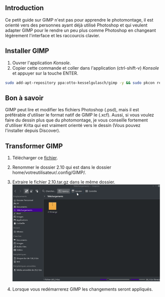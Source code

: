 ## Introduction
Ce petit guide sur GIMP n'est pas pour apprendre le photomontage, il est orienté vers des personnes ayant déjà utilisé Photoshop et qui veulent adapter GIMP pour le rendre un peu plus comme Photoshop en changeant légèrement l'interface et les raccourcis clavier.

## Installer GIMP
1. Ouvrer l'application _Konsole_.
2. Copier cette commande et coller dans l'application (ctrl-shift-v) _Konsole_ et appuyer sur la touche ENTER.
``` bash
sudo add-apt-repository ppa:otto-kesselgulasch/gimp -y && sudo pkcon refresh && sudo apt install gimp
```

## Bon à savoir
GIMP peut lire et modifier les fichiers Photoshop (.psd), mais il est préférable d'utiliser le format natif de GIMP le (.xcf). Aussi, si vous voulez faire du dessin plus que du photomontage, je vous conseille fortement d'utiliser Krita qui est vraiment orienté vers le dessin (Vous pouvez l'installer depuis Discover).

## Transformer GIMP
1. Télécharger ce <a href="./4/2.10.tar.gz" download>fichier</a>.

2. Renommer le dossier 2.10 qui est dans le dossier home/votreutilisateur/.config/GIMP/.

3. Extraire le fichier 2.10.tar.gz dans le même dossier.
![Procédure en gif](../4/image/gimp.gif)

4. Lorsque vous redémarrerez GIMP les changements seront appliqués.
